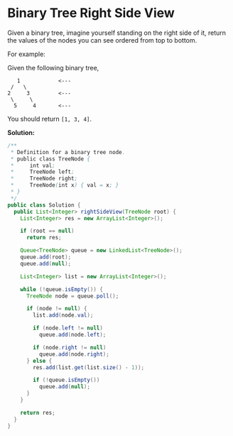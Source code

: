 # Binary Tree Right Side View

Given a binary tree, imagine yourself standing on the right side of it, return the values of the nodes you can see ordered from top to bottom.

For example:

Given the following binary tree,
```
   1            <---
 /   \
2     3         <---
 \     \
  5     4       <---
```
You should return `[1, 3, 4]`.

**Solution:**
```java
/**
 * Definition for a binary tree node.
 * public class TreeNode {
 *     int val;
 *     TreeNode left;
 *     TreeNode right;
 *     TreeNode(int x) { val = x; }
 * }
 */
public class Solution {
  public List<Integer> rightSideView(TreeNode root) {
    List<Integer> res = new ArrayList<Integer>();

    if (root == null)
      return res;

    Queue<TreeNode> queue = new LinkedList<TreeNode>();
    queue.add(root);
    queue.add(null);

    List<Integer> list = new ArrayList<Integer>();

    while (!queue.isEmpty()) {
      TreeNode node = queue.poll();

      if (node != null) {
        list.add(node.val);

        if (node.left != null)
          queue.add(node.left);

        if (node.right != null)
          queue.add(node.right);
      } else {
        res.add(list.get(list.size() - 1));

        if (!queue.isEmpty())
          queue.add(null);
      }
    }

    return res;
  }
}
```